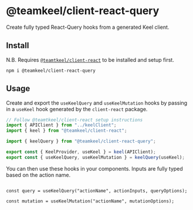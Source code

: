 # @teamkeel/client-react-query

Create fully typed React-Query hooks from a generated Keel client.

## Install

N.B. Requires [`@teamtkeel/client-react`](https://www.npmjs.com/package/@teamkeel/client-react) to be installed and setup first.

```
npm i @teamkeel/client-react-query
```

## Usage

Create and export the `useKeelQuery` and `useKeelMutation` hooks by passing in a `useKeel` hook generated by the `client-react` package.

```ts
// Follow @teamtkeel/client-react setup instructions
import { APIClient } from "../keelClient";
import { keel } from "@teamkeel/client-react";

import { keelQuery } from "@teamkeel/client-react-query";

export const { KeelProvider, useKeel } = keel(APIClient);
export const { useKeelQuery, useKeelMutation } = keelQuery(useKeel);

```

You can then use these hooks in your components. Inputs are fully typed based on the action name.

```tsx

const query = useKeelQuery("actionName", actionInputs, queryOptions);

const mutation = useKeelMutation("actionName", mutationOptions);

```